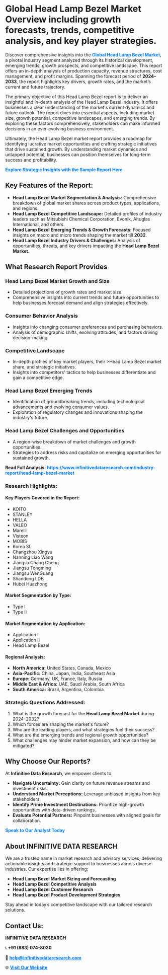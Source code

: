 <h1>Global Head Lamp Bezel Market Overview including growth forecasts, trends, competitive analysis, and key player strategies.</h1>
<p>
Discover comprehensive insights into the 
<a href="https://www.infinitivedataresearch.com/industry-report/head-lamp-bezel-market" rel="dofollow" style="color: #007BFF; text-decoration: none;"><strong>Global Head Lamp Bezel Market</strong></a>, a pivotal industry segment analyzed through its historical development, emerging trends, growth prospects, and competitive landscape. This report offers an in-depth analysis of production capacity, revenue structures, cost management, and profit margins. Spanning the forecast period of <strong>2024–2033</strong>, the report highlights key drivers, growth rates, and the market’s current and future trajectory.
</p>
<p>
The primary objective of this Head Lamp Bezel report is to deliver an insightful and in-depth analysis of the Head Lamp Bezel industry. It offers businesses a clear understanding of the market's current dynamics and future outlook. The report dives into essential aspects, including market size, growth potential, competitive landscapes, and emerging trends. By exploring these factors comprehensively, stakeholders can make informed decisions in an ever-evolving business environment.
</p>
<p>
Ultimately, the Head Lamp Bezel market report provides a roadmap for identifying lucrative market opportunities and crafting strategic initiatives that drive sustained growth. By understanding market dynamics and untapped potential, businesses can position themselves for long-term success and profitability.
</p>
<p>
<a href="https://www.infinitivedataresearch.com/request-sample/reportId=112749" style="color: #007BFF; text-decoration: none;"><strong>Explore Strategic Insights with the Sample Report Here</strong></a>
</p>

<h2>Key Features of the Report:</h2>
<ul>
<li><strong>Head Lamp Bezel Market Segmentation & Analysis:</strong> Comprehensive breakdown of global market shares across product types, applications, and regions.</li>
<li><strong>Head Lamp Bezel Competitive Landscape:</strong> Detailed profiles of industry leaders such as Mitsubishi Chemical Corporation, Evonik, Altuglas International, and others.</li>
<li><strong>Head Lamp Bezel Emerging Trends & Growth Forecasts:</strong> Focused insights on macro and micro trends shaping the market till <strong>2032</strong>.</li>
<li><strong>Head Lamp Bezel Industry Drivers & Challenges:</strong> Analysis of opportunities, threats, and key drivers impacting the <strong>Head Lamp Bezel Market</strong>.</li>
</ul>

<h2>What Research Report Provides</h2>
<h3>Head Lamp Bezel Market Growth and Size</h3>
<ul>
<li>Detailed projections of growth rates and market size.</li>
<li>Comprehensive insights into current trends and future opportunities to help businesses forecast demand and align strategies effectively.</li>
</ul>

<h3>Consumer Behavior Analysis</h3>
<ul>
<li>Insights into changing consumer preferences and purchasing behaviors.</li>
<li>Analysis of demographic shifts, evolving attitudes, and factors driving decision-making.</li>
</ul>

<h3>Competitive Landscape</h3>
<ul>
<li>In-depth profiles of key market players, their >Head Lamp Bezel market share, and strategic initiatives.</li>
<li>Insights into competitors' tactics to help businesses differentiate and gain a competitive edge.</li>
</ul>

<h3>Head Lamp Bezel Emerging Trends</h3>
<ul>
<li>Identification of groundbreaking trends, including technological advancements and evolving consumer values.</li>
<li>Exploration of regulatory changes and innovations shaping the industry's future.</li>
</ul>

<h3>Head Lamp Bezel Challenges and Opportunities</h3>
<ul>
<li>A region-wise breakdown of market challenges and growth opportunities.</li>
<li>Strategies to address risks and capitalize on emerging opportunities for sustained growth.</li>
</ul>
<p><strong>Read Full Analysis:</strong> <a href="https://www.infinitivedataresearch.com/industry-report/head-lamp-bezel-market" rel="dofollow" style="color: #007BFF; text-decoration: none;"><strong>https://www.infinitivedataresearch.com/industry-report/head-lamp-bezel-market</strong></a></p>
<h3>Research Highlights:</h3>
<h4>Key Players Covered in the Report:</h4>
<ul><li>KOITO</li><li>STANLEY</li><li>HELLA</li><li>VALEO</li><li>Marelli</li><li>Visteon</li><li>MOBIS</li><li>Korea SL</li><li>Changzhou Xingyu</li><li>Nanning Liao Wang</li><li>Jiangsu Chang Cheng</li><li>Jiangsu Tongming</li><li>Jiangsu WenGuang</li><li>Shandong LDB</li><li>Hubei Huazhong</li></ul>
<h4>Market Segmentation by Type:</h4>
<ul><li>Type I</li><li>Type II</li></ul>
<h4>Market Segmentation by Application:</h4>
<ul><li>Application I</li><li>Application II</li><li>Head Lamp Bezel</li></ul>

<h4>Regional Analysis:</h4>
<ul>
<li><strong>North America:</strong> United States, Canada, Mexico</li>
<li><strong>Asia-Pacific:</strong> China, Japan, India, Southeast Asia</li>
<li><strong>Europe:</strong> Germany, UK, France, Italy, Russia</li>
<li><strong>Middle East & Africa:</strong> UAE, Saudi Arabia, South Africa</li>
<li><strong>South America:</strong> Brazil, Argentina, Colombia</li>
</ul>

<h3>Strategic Questions Addressed:</h3>
<ol>
<li>What is the growth forecast for the <strong>Head Lamp Bezel Market</strong> during 2024–2032?</li>
<li>Which forces are shaping the market's future?</li>
<li>Who are the leading players, and what strategies fuel their success?</li>
<li>What are the emerging trends and regional growth opportunities?</li>
<li>What challenges may hinder market expansion, and how can they be mitigated?</li>
</ol>

<h2>Why Choose Our Reports?</h2>
<p>At <strong>Infinitive Data Research</strong>, we empower clients to:</p>
<ul>
<li><strong>Navigate Uncertainty:</strong> Gain clarity on future revenue streams and investment risks.</li>
<li><strong>Understand Market Perceptions:</strong> Leverage unbiased insights from key stakeholders.</li>
<li><strong>Identify Prime Investment Destinations:</strong> Prioritize high-growth opportunities with data-driven rankings.</li>
<li><strong>Evaluate Potential Partners:</strong> Pinpoint businesses with aligned goals for collaboration.</li>
</ul>
<p><a href="https://www.infinitivedataresearch.com/industry-report/head-lamp-bezel-market" rel="dofollow" style="color: #007BFF; text-decoration: none;"><strong>Speak to Our Analyst Today</strong></a></p>

<h2>About INFINITIVE DATA RESEARCH</h2>
<p>We are a trusted name in market research and advisory services, delivering actionable insights and strategic support to businesses across diverse industries. Our expertise lies in offering:</p>
<ul>
<li><strong>Head Lamp Bezel Market Sizing and Forecasting</strong></li>
<li><strong>Head Lamp Bezel Competitive Analysis</strong></li>
<li><strong>Head Lamp Bezel Customer Research</strong></li>
<li><strong>Head Lamp Bezel Product Development Strategies</strong></li>
</ul>
<p>Stay ahead in today’s competitive landscape with our tailored research solutions.</p>

<h2>Contact Us:</h2>
<p><strong>INFINITIVE DATA RESEARCH</strong></p>
<p>📞 <strong>+91 (883) 074-8030</strong></p>
<p>📧 <strong><a href="mailto:help@infinitivedataresearch.com" style="color: #007BFF;">help@infinitivedataresearch.com</a></strong></p>
<p>🌐 <strong><a href="https://www.infinitivedataresearch.com" rel="dofollow" style="color: #007BFF;">Visit Our Website</a></strong></p>